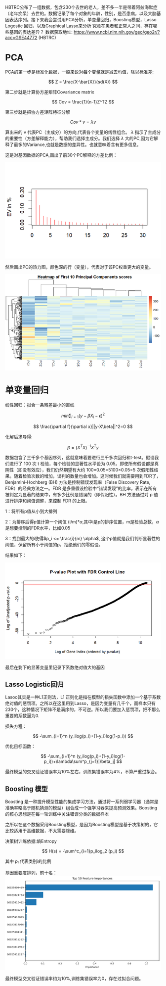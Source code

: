 HBTRC公布了一组数据，包含230个去世的老人，差不多一半是带着阿兹海默症（老年痴呆）去世的。数据记录了每个对象的年龄，性别，是否患病，以及大脑基因表达序列。接下来我会尝试用PCA分析，单变量回归，Boosting模型，Lasso Logostic 回归，以及Graphical Lasso来分析 究竟在患者和正常人之间，存在哪些基因的表达差异？
数据获取地址: https://www.ncbi.nlm.nih.gov/geo/geo2r/?acc=GSE44772  (HBTRC)

# PCA

PCA的第一步是标准化数据，一般来说对每个变量就是减去均值，除以标准差:

$$
Z = \frac{X-\bar{X}}{sd(X)}
$$

第二步就是计算协方差矩阵Covariance matrix

$$
Cov = \frac{1}{n-1}Z^TZ
$$

第三步就是把协方差矩阵特征分解

$$
Cov*v = \lambda v
$$

算出来的 v 代表PC（主成分）的方向,代表各个变量的线性组合。 $\lambda$ 指示了主成分的重要性（方差解释能力），帮助我们选择主成分。我们选择  $\lambda$ 大的PC,因为它解释了最多的Variance,也就是数据的差异性。也就意味着含有更多信息。

这是对基因数据的PCA,画出了前30个PC解释的方差比例：

![pca](https://github.com/Tony980624/Gene-Expression-And-Alzheimer/blob/main/file01/000010.png)

然后画出PC的热力图，颜色深的行（变量），代表对于该PC权重更大的变量。

![pca2](https://github.com/Tony980624/Gene-Expression-And-Alzheimer/blob/main/file01/000011.png)

# 单变量回归

线性回归：拟合一条残差最小的直线

$$
min\sum_{i=1}(y-\beta X_i-\epsilon)^2  
$$

$$
\frac{\partial f}{\partial x}||y-X\beta||^2=0
$$

化解后求导得:

$$
\beta = (X^TX)^{-1}X^Ty
$$

数据包含了三千多个基因序列，这就意味着要进行三千多次回归和t-test。假设我们进行了 100 次 t 检验，每个检验的显著性水平设为 0.05。即使所有假设都是真阴性（即没有效应），我们仍然期望有大约 100×0.05=5100×0.05=5 次假阳性结果。随着检验次数的增加，误判的数量也会增加。这时候我们就需要用到FDR了，Benjamini-Hochberg (BH) 方法是控制错误发现率（False Discovery Rate, FDR）的经典方法之一。FDR 是多重假设检验中“错误发现”的比率，表示在所有被判定为显著的结果中，有多少比例是错误的（即假阳性）。BH 方法通过对 p 值进行排序和阈值调整，来控制 FDR 的上限。

1：将所有p值从小到大排列

2：为排序后得p值计算一个阈值 (i/m)*$\alpha$,其中i是p的排序位置，m是检验总数，$\alpha$  是想要控制的FDR水平，比如0.05

3：找到最大的i使得$p_i <= \frac{i}{m} \alpha$, 这个p值就是我们判断显著性的阈值，保留所有小于阈值的p，拒绝他们的零假设。

结果如下：

![pca](https://github.com/Tony980624/Gene-Expression-And-Alzheimer/blob/main/file01/000014.png)

最后在剩下的显著变量里记录下系数绝对值大的基因

## Lasso Logistic回归

Lasoo其实是一种L1正则法，L1 正则化是指在模型的损失函数中添加一个基于系数绝对值的惩罚项。之所以在这里用到Lasso，是因为变量有几千个，而样本只有230个，这种情况下矩阵不是满序的，不可逆。所以我们要加入惩罚项，把不那么重要的系数逼为0.

损失方程：

$$
-\sum_{i=1}^n (y_ilog(p_i)+(1-y_i)log(1-p_i))
$$

优化目标函数：

$$
-\sum_{i=1}^n (y_ilog(p_i)+(1-y_i)log(1-p_i))+\lambda\sum^p_{j=1}|\beta_j|
$$

最终模型的交叉验证错误率为10%左右，训练集错误率为4%，不算严重过拟合。

## Boosting 模型

Boosting 是一种提升模型性能的集成学习方法，通过将一系列弱学习器（通常是准确率略高于随机猜测的模型）组合成一个强学习器来提高预测效果。Boosting 的核心思想是在每一轮训练中关注错误分类的数据样本

之所以在这个数据采用Boosting模型，是因为Boosting模型是基于决策树的，它比较适用于高维数据，不太需要降维。

决策树训练依据:熵Entropy

$$
H(s) = -\sum^c_{i=1}p_ilog_2 (p_i)
$$

其中 $p_i$ 代表类别i的比例

基因重要度排列，前十名：
![ad](https://github.com/Tony980624/Gene-Expression-And-Alzheimer/blob/main/file01/output.png)

最终模型交叉验证错误率约为10%,训练集错误率为0，存在过拟合问题。

